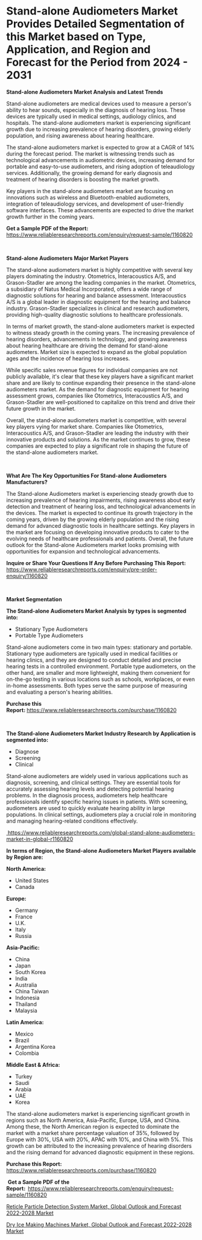 <p><h1>Stand-alone Audiometers Market Provides Detailed Segmentation of this Market based on Type, Application, and Region and Forecast for the Period from 2024 - 2031</h1></p><p><strong>Stand-alone Audiometers Market Analysis and Latest Trends</strong></p>
<p><p>Stand-alone audiometers are medical devices used to measure a person's ability to hear sounds, especially in the diagnosis of hearing loss. These devices are typically used in medical settings, audiology clinics, and hospitals. The stand-alone audiometers market is experiencing significant growth due to increasing prevalence of hearing disorders, growing elderly population, and rising awareness about hearing healthcare.</p><p>The stand-alone audiometers market is expected to grow at a CAGR of 14% during the forecast period. The market is witnessing trends such as technological advancements in audiometric devices, increasing demand for portable and easy-to-use audiometers, and rising adoption of teleaudiology services. Additionally, the growing demand for early diagnosis and treatment of hearing disorders is boosting the market growth.</p><p>Key players in the stand-alone audiometers market are focusing on innovations such as wireless and Bluetooth-enabled audiometers, integration of teleaudiology services, and development of user-friendly software interfaces. These advancements are expected to drive the market growth further in the coming years.</p></p>
<p><strong>Get a Sample PDF of the Report:&nbsp;</strong> <a href="https://www.reliableresearchreports.com/enquiry/request-sample/1160820">https://www.reliableresearchreports.com/enquiry/request-sample/1160820</a></p>
<p>&nbsp;</p>
<p><strong>Stand-alone Audiometers Major Market Players</strong></p>
<p><p>The stand-alone audiometers market is highly competitive with several key players dominating the industry. Otometrics, Interacoustics A/S, and Grason-Stadler are among the leading companies in the market. Otometrics, a subsidiary of Natus Medical Incorporated, offers a wide range of diagnostic solutions for hearing and balance assessment. Interacoustics A/S is a global leader in diagnostic equipment for the hearing and balance industry. Grason-Stadler specializes in clinical and research audiometers, providing high-quality diagnostic solutions to healthcare professionals.</p><p>In terms of market growth, the stand-alone audiometers market is expected to witness steady growth in the coming years. The increasing prevalence of hearing disorders, advancements in technology, and growing awareness about hearing healthcare are driving the demand for stand-alone audiometers. Market size is expected to expand as the global population ages and the incidence of hearing loss increases.</p><p>While specific sales revenue figures for individual companies are not publicly available, it's clear that these key players have a significant market share and are likely to continue expanding their presence in the stand-alone audiometers market. As the demand for diagnostic equipment for hearing assessment grows, companies like Otometrics, Interacoustics A/S, and Grason-Stadler are well-positioned to capitalize on this trend and drive their future growth in the market.</p><p>Overall, the stand-alone audiometers market is competitive, with several key players vying for market share. Companies like Otometrics, Interacoustics A/S, and Grason-Stadler are leading the industry with their innovative products and solutions. As the market continues to grow, these companies are expected to play a significant role in shaping the future of the stand-alone audiometers market.</p></p>
<p>&nbsp;</p>
<p><strong>What Are The Key Opportunities For Stand-alone Audiometers Manufacturers?</strong></p>
<p><p>The Stand-alone Audiometers market is experiencing steady growth due to increasing prevalence of hearing impairments, rising awareness about early detection and treatment of hearing loss, and technological advancements in the devices. The market is expected to continue its growth trajectory in the coming years, driven by the growing elderly population and the rising demand for advanced diagnostic tools in healthcare settings. Key players in the market are focusing on developing innovative products to cater to the evolving needs of healthcare professionals and patients. Overall, the future outlook for the Stand-alone Audiometers market looks promising with opportunities for expansion and technological advancements.</p></p>
<p><strong>Inquire or Share Your Questions If Any Before Purchasing This Report:</strong> <a href="https://www.reliableresearchreports.com/enquiry/pre-order-enquiry/1160820">https://www.reliableresearchreports.com/enquiry/pre-order-enquiry/1160820</a></p>
<p>&nbsp;</p>
<p><strong>Market Segmentation</strong></p>
<p><strong>The Stand-alone Audiometers Market Analysis by types is segmented into:</strong></p>
<p><ul><li>Stationary Type Audiometers</li><li>Portable Type Audiometers</li></ul></p>
<p><p>Stand-alone audiometers come in two main types: stationary and portable. Stationary type audiometers are typically used in medical facilities or hearing clinics, and they are designed to conduct detailed and precise hearing tests in a controlled environment. Portable type audiometers, on the other hand, are smaller and more lightweight, making them convenient for on-the-go testing in various locations such as schools, workplaces, or even in-home assessments. Both types serve the same purpose of measuring and evaluating a person's hearing abilities.</p></p>
<p><strong>Purchase this Report:&nbsp;</strong><a href="https://www.reliableresearchreports.com/purchase/1160820">https://www.reliableresearchreports.com/purchase/1160820</a></p>
<p>&nbsp;</p>
<p><strong>The Stand-alone Audiometers Market Industry Research by Application is segmented into:</strong></p>
<p><ul><li>Diagnose</li><li>Screening</li><li>Clinical</li></ul></p>
<p><p>Stand-alone audiometers are widely used in various applications such as diagnosis, screening, and clinical settings. They are essential tools for accurately assessing hearing levels and detecting potential hearing problems. In the diagnosis process, audiometers help healthcare professionals identify specific hearing issues in patients. With screening, audiometers are used to quickly evaluate hearing ability in large populations. In clinical settings, audiometers play a crucial role in monitoring and managing hearing-related conditions effectively.</p></p>
<p><a href="https://www.reliableresearchreports.com/global-stand-alone-audiometers-market-in-global-r1160820">&nbsp;https://www.reliableresearchreports.com/global-stand-alone-audiometers-market-in-global-r1160820</a></p>
<p><strong>In terms of Region, the Stand-alone Audiometers Market Players available by Region are:</strong></p>
<p>
    <p> <strong> North America: </strong>
        <ul>
            <li>United States</li>
            <li>Canada</li>
        </ul>
        </p> 
    <p> <strong> Europe: </strong>
        <ul>
            <li>Germany</li>
            <li>France</li>
            <li>U.K.</li>
            <li>Italy</li>
            <li>Russia</li>
        </ul>
        </p> 
    <p> <strong> Asia-Pacific: </strong>
        <ul>
            <li>China</li>
            <li>Japan</li>
            <li>South Korea</li>
            <li>India</li>
            <li>Australia</li>
            <li>China Taiwan</li>
            <li>Indonesia</li>
            <li>Thailand</li>
            <li>Malaysia</li>
        </ul>
        </p> 
    <p> <strong> Latin America: </strong>
        <ul>
            <li>Mexico</li>
            <li>Brazil</li>
            <li>Argentina Korea</li>
            <li>Colombia</li>
        </ul>
        </p> 
    <p> <strong> Middle East & Africa: </strong>
        <ul>
            <li>Turkey</li>
            <li>Saudi</li>
            <li>Arabia</li>
            <li>UAE</li>
            <li>Korea</li>
        </ul>
    </p>
    </p>
<p><p>The stand-alone audiometers market is experiencing significant growth in regions such as North America, Asia-Pacific, Europe, USA, and China. Among these, the North American region is expected to dominate the market with a market share percentage valuation of 35%, followed by Europe with 30%, USA with 20%, APAC with 10%, and China with 5%. This growth can be attributed to the increasing prevalence of hearing disorders and the rising demand for advanced diagnostic equipment in these regions.</p></p>
<p><strong>Purchase this Report: </strong><a href="https://www.reliableresearchreports.com/purchase/1160820">https://www.reliableresearchreports.com/purchase/1160820</a></p>
<p>&nbsp;<strong>Get a Sample PDF of the Report:&nbsp;&nbsp;</strong><a href="https://www.reliableresearchreports.com/enquiry/request-sample/1160820">https://www.reliableresearchreports.com/enquiry/request-sample/1160820</a></p>
<p><strong></strong></p>
<p><p><a href="https://github.com/airdrophunter675/Market-Research-Report-List-1/blob/main/reticle-particle-detection-system-market-global-outlook-and-forecast-2022-2028-market.md">Reticle Particle Detection System Market, Global Outlook and Forecast 2022-2028 Market</a></p><p><a href="https://github.com/lylyparadise/Market-Research-Report-List-4/blob/main/dry-ice-making-machines-market-global-outlook-and-forecast-2022-2028-market.md">Dry Ice Making Machines Market, Global Outlook and Forecast 2022-2028 Market</a></p></p>